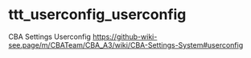 ttt_userconfig_userconfig
===================

CBA Settings Userconfig
<https://github-wiki-see.page/m/CBATeam/CBA_A3/wiki/CBA-Settings-System#userconfig>
